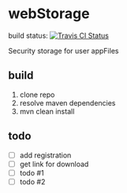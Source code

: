 # webStorage

build status: 
[![Travis CI Status](https://travis-ci.org/Veers/webStorage.svg?branch=master)](https://travis-ci.org/Veers/webStorage)

Security storage for user appFiles

## build 
1. clone repo
1. resolve maven dependencies
1. mvn clean install

## todo

- [ ] add registration
- [ ] get link for download
- [ ] todo #1
- [ ] todo #2
